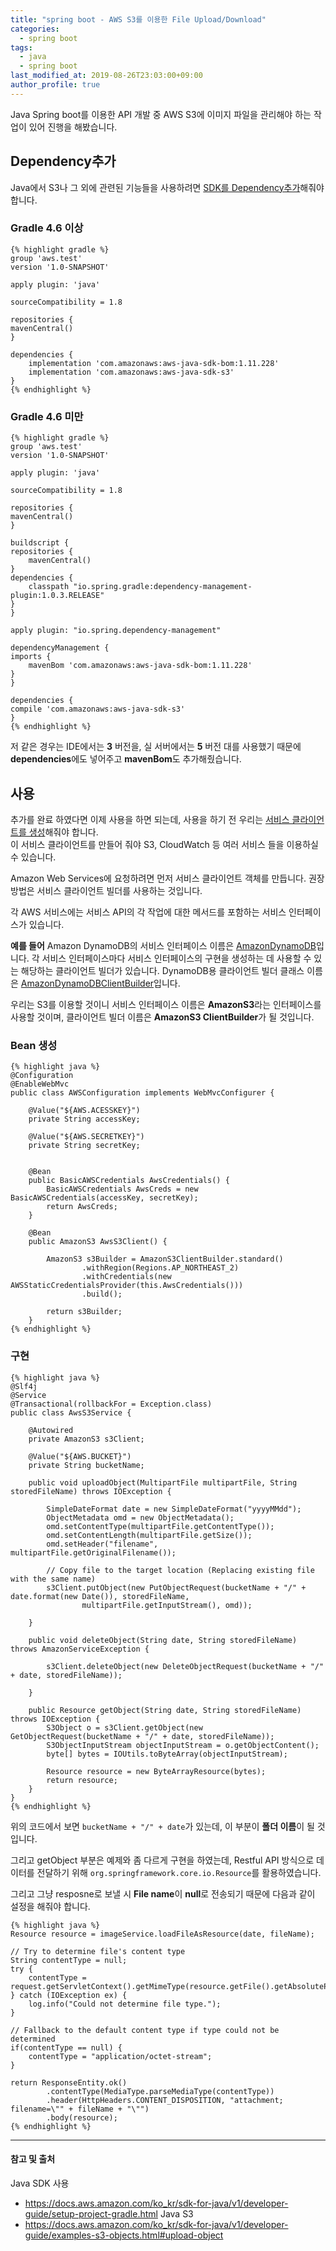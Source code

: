 ```yaml
---
title: "spring boot - AWS S3를 이용한 File Upload/Download"
categories: 
  - spring boot
tags:
  - java
  - spring boot
last_modified_at: 2019-08-26T23:03:00+09:00
author_profile: true
---
```

Java Spring boot를 이용한 API 개발 중 AWS S3에 이미지 파일을 관리해야 하는 작업이 있어 진행을 해봤습니다.

## Dependency추가
Java에서 S3나 그 외에 관련된 기능들을 사용하려면 [SDK를 Dependency추가](https://docs.aws.amazon.com/ko_kr/sdk-for-java/v1/developer-guide/setup-project-gradle.html)해줘야 합니다.

### Gradle 4.6 이상

    {% highlight gradle %}
    group 'aws.test'
    version '1.0-SNAPSHOT'

    apply plugin: 'java'

    sourceCompatibility = 1.8

    repositories {
    mavenCentral()
    }

    dependencies {
        implementation 'com.amazonaws:aws-java-sdk-bom:1.11.228'
        implementation 'com.amazonaws:aws-java-sdk-s3'
    }    
    {% endhighlight %}

### Gradle 4.6 미만
    {% highlight gradle %}
    group 'aws.test'
    version '1.0-SNAPSHOT'

    apply plugin: 'java'

    sourceCompatibility = 1.8

    repositories {
    mavenCentral()
    }

    buildscript {
    repositories {
        mavenCentral()
    }
    dependencies {
        classpath "io.spring.gradle:dependency-management-plugin:1.0.3.RELEASE"
    }
    }

    apply plugin: "io.spring.dependency-management"

    dependencyManagement {
    imports {
        mavenBom 'com.amazonaws:aws-java-sdk-bom:1.11.228'
    }
    }

    dependencies {
    compile 'com.amazonaws:aws-java-sdk-s3'
    }    
    {% endhighlight %}

저 같은 경우는 IDE에서는 **3** 버전을, 실 서버에서는 **5** 버전 대를 사용했기 때문에 **dependencies**에도 넣어주고 **mavenBom**도 추가해줬습니다.

## 사용
추가를 완료 하였다면 이제 사용을 하면 되는데, 사용을 하기 전 우리는 [서비스 클라이언트를 생성](https://docs.aws.amazon.com/ko_kr/sdk-for-java/v1/developer-guide/creating-clients.html)해줘야 합니다.<br/>
이 서비스 클라이언트를 만들어 줘야 S3, CloudWatch 등 여러 서비스 들을 이용하실 수 있습니다.

Amazon Web Services에 요청하려면 먼저 서비스 클라이언트 객체를 만듭니다. 권장 방법은 서비스 클라이언트 빌더를 사용하는 것입니다.

각 AWS 서비스에는 서비스 API의 각 작업에 대한 메서드를 포함하는 서비스 인터페이스가 있습니다.

**예를 들어** Amazon DynamoDB의 서비스 인터페이스 이름은 [AmazonDynamoDB](https://docs.aws.amazon.com/AWSJavaSDK/latest/javadoc/index.html?com/amazonaws/services/dynamodbv2/AmazonDynamoDB.html)입니다. 각 서비스 인터페이스마다 서비스 인터페이스의 구현을 생성하는 데 사용할 수 있는 해당하는 클라이언트 빌더가 있습니다. DynamoDB용 클라이언트 빌더 클래스 이름은 [AmazonDynamoDBClientBuilder](https://docs.aws.amazon.com/AWSJavaSDK/latest/javadoc/index.html?com/amazonaws/services/dynamodbv2/AmazonDynamoDBClientBuilder.html)입니다.

우리는 S3를 이용할 것이니 서비스 인터페이스 이름은 **AmazonS3**라는 인터페이스를 사용할 것이며, 클라이언트 빌더 이름은 **AmazonS3 ClientBuilder**가 될 것입니다.

### Bean 생성
    {% highlight java %}
    @Configuration
    @EnableWebMvc
    public class AWSConfiguration implements WebMvcConfigurer {
        
        @Value("${AWS.ACESSKEY}")
        private String accessKey;
        
        @Value("${AWS.SECRETKEY}")
        private String secretKey;
        
        
        @Bean
        public BasicAWSCredentials AwsCredentials() {
            BasicAWSCredentials AwsCreds = new BasicAWSCredentials(accessKey, secretKey);	
            return AwsCreds;
        }	
        
        @Bean
        public AmazonS3 AwsS3Client() {
            
            AmazonS3 s3Builder = AmazonS3ClientBuilder.standard()
                    .withRegion(Regions.AP_NORTHEAST_2)
                    .withCredentials(new AWSStaticCredentialsProvider(this.AwsCredentials()))
                    .build();	

            return s3Builder;
        }    
    {% endhighlight %}

### 구현

    {% highlight java %}
    @Slf4j
    @Service
    @Transactional(rollbackFor = Exception.class)
    public class AwsS3Service {

        @Autowired
        private AmazonS3 s3Client;

        @Value("${AWS.BUCKET}")
        private String bucketName;

        public void uploadObject(MultipartFile multipartFile, String storedFileName) throws IOException {

            SimpleDateFormat date = new SimpleDateFormat("yyyyMMdd");
            ObjectMetadata omd = new ObjectMetadata();
            omd.setContentType(multipartFile.getContentType());
            omd.setContentLength(multipartFile.getSize());
            omd.setHeader("filename", multipartFile.getOriginalFilename());

            // Copy file to the target location (Replacing existing file with the same name)
            s3Client.putObject(new PutObjectRequest(bucketName + "/" + date.format(new Date()), storedFileName,
                    multipartFile.getInputStream(), omd));

        }

        public void deleteObject(String date, String storedFileName) throws AmazonServiceException {

            s3Client.deleteObject(new DeleteObjectRequest(bucketName + "/" + date, storedFileName));

        }

        public Resource getObject(String date, String storedFileName) throws IOException {
            S3Object o = s3Client.getObject(new GetObjectRequest(bucketName + "/" + date, storedFileName));
            S3ObjectInputStream objectInputStream = o.getObjectContent();
            byte[] bytes = IOUtils.toByteArray(objectInputStream);
            
            Resource resource = new ByteArrayResource(bytes);
            return resource;
        }
    }
    {% endhighlight %}

위의 코드에서 보면 `bucketName + "/" + date`가 있는데, 이 부분이 **폴더 이름**이 될 것입니다.

그리고 getObject 부분은 예제와 좀 다르게 구현을 하였는데, Restful API 방식으로 데이터를 전달하기 위해 `org.springframework.core.io.Resource`를 활용하였습니다.

그리고 그냥 resposne로 보낼 시 **File name**이 **null**로 전송되기 때문에 다음과 같이 설정을 해줘야 합니다.    

    {% highlight java %}
    Resource resource = imageService.loadFileAsResource(date, fileName);

    // Try to determine file's content type
    String contentType = null;
    try {
        contentType = request.getServletContext().getMimeType(resource.getFile().getAbsolutePath());
    } catch (IOException ex) {
        log.info("Could not determine file type.");
    }

    // Fallback to the default content type if type could not be determined
    if(contentType == null) {
        contentType = "application/octet-stream";
    }

    return ResponseEntity.ok()
            .contentType(MediaType.parseMediaType(contentType))
            .header(HttpHeaders.CONTENT_DISPOSITION, "attachment; filename=\"" + fileName + "\"")
            .body(resource);    
    {% endhighlight %}    

---
#### 참고 및 출처

Java SDK 사용
- <https://docs.aws.amazon.com/ko_kr/sdk-for-java/v1/developer-guide/setup-project-gradle.html>
Java S3
- <https://docs.aws.amazon.com/ko_kr/sdk-for-java/v1/developer-guide/examples-s3-objects.html#upload-object>
